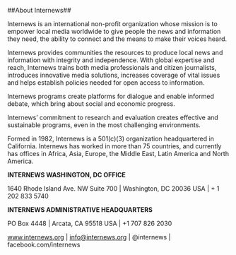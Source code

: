 ##About Internews##

Internews is an international non-profit organization whose mission is to empower local media worldwide to give people the news and information they need, the ability to connect and the means to make their voices heard.

Internews provides communities the resources to produce local news and information with integrity and independence. With global expertise and reach, Internews trains both media professionals and citizen journalists, introduces innovative media solutions, increases coverage of vital issues and helps establish policies needed for open access to information.

Internews programs create platforms for dialogue and enable informed debate, which bring about social and economic progress.

Internews’ commitment to research and evaluation creates effective and sustainable programs, even in the most challenging environments.

Formed in 1982, Internews is a 501(c)(3) organization headquartered in California. Internews has worked in more than 75 countries, and currently has offices in Africa, Asia, Europe, the Middle East, Latin America and North America.

**INTERNEWS WASHINGTON, DC OFFICE**

1640 Rhode Island Ave. NW Suite 700 | Washington, DC 20036 USA | + 1 202 833 5740

**INTERNEWS ADMINISTRATIVE HEADQUARTERS**

PO Box 4448 | Arcata, CA 95518 USA | +1 707 826 2030

www.internews.org | info@internews.org | @internews | facebook.com/internews
